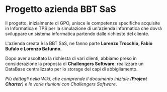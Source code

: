 # Progetto azienda BBT SaS
Il progetto, inizialmente di GPO, unisce le competenze specifiche acquisite in Informatica e TPS per la simulazione di un'azienda informatica che dovrà sviluppare un sistema informatica partendo dalle richieste del cliente.

L'azienda creata è la BBT SaS, ne fanno parte **Lorenzo Trocchio, Fabio Bufalo e Lorenzo Bafunno**.

Dopo aver ascoltato la richiesta di vari clienti, abbiamo preso in considerazione la proposta di **Challengers Software**: realizzare un DataBase centralizzato per lo storage dei capi di abbigliamento. 

*Più dettagli nella Wiki, che comprende il documento iniziale (**Project Charter**) e le varie riunioni con Challengers Software*.
